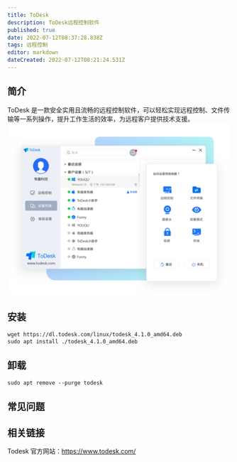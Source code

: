 ```yaml
---
title: ToDesk
description: ToDesk远程控制软件
published: true
date: 2022-07-12T08:37:28.838Z
tags: 远程控制
editor: markdown
dateCreated: 2022-07-12T08:21:24.531Z
---
```


## 简介
ToDesk 是一款安全实用且流畅的远程控制软件，可以轻松实现远程控制、文件传输等一系列操作，提升工作生活的效率，为远程客户提供技术支援。
![todesk_pic.png](/todesk_pic.png)
## 安装
```
wget https://dl.todesk.com/linux/todesk_4.1.0_amd64.deb
sudo apt install ./todesk_4.1.0_amd64.deb 
```
## 卸载
```
sudo apt remove --purge todesk
```
## 常见问题
## 相关链接
Todesk 官方网站：https://www.todesk.com/